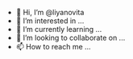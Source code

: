 - 👋 Hi, I’m @liyanovita
- 👀 I’m interested in ...
- 🌱 I’m currently learning ...
- 💞️ I’m looking to collaborate on ...
- 📫 How to reach me ...

<!---
liyanovita/liyanovita is a ✨ special ✨ repository because its `README.md` (this file) appears on your GitHub profile.
You can click the Preview link to take a look at your changes.
--->
